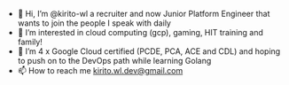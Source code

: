 - 👋 Hi, I’m @kirito-wl a recruiter and now Junior Platform Engineer that wants to join the people I speak with daily
- 👀 I’m interested in cloud computing (gcp), gaming, HIT training and family!
- 🌱 I’m 4 x Google Cloud certified (PCDE, PCA, ACE and CDL) and hoping to push on to the DevOps path while learning Golang
- 📫 How to reach me kirito.wl.dev@gmail.com
